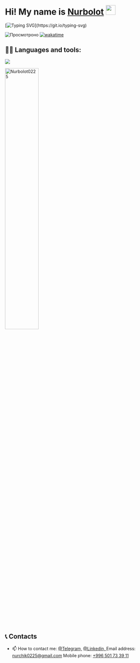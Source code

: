<h1>Hi! My name is <a href="#" target="_blank">Nurbolot</a> 
<img src="https://github.com/blackcater/blackcater/raw/main/images/Hi.gif" height="32"/></h1>

[![Typing SVG](https://readme-typing-svg.demolab.com?font=Fira+Code&pause=1000&width=435&lines=I+am+a+passionate+Frontend+developer!)](https://git.io/typing-svg)

<p align="center">

![Просмотроно](https://komarev.com/ghpvc/?username=Nurbolot0225) [![wakatime](https://wakatime.com/badge/user/f5cb0790-421e-4e7e-a4a2-25b45d289899.svg)](https://wakatime.com/@f5cb0790-421e-4e7e-a4a2-25b45d289899)

</p>

## 👨‍💻 Languages and tools:

<p align="left">
    <a href="" target="_blank">
        <img src="https://skillicons.dev/icons?i=html,css,js,sass,gulp,bootstrap" />
    </a>
</p>

<p align="left"> <img width="47%" src="https://github-readme-stats.vercel.app/api?username=Nurbolot0225&show_icons=true&theme=tokyonight&include_all_commits=true&count_private=true&hide=issues" alt=Nurbolot0225 /></p>

## 📞 Contacts
- 📫 How to contact me: <a href="https://t.me/Nurbolot0225 ">@Telegram,</a> <a href="https://linkedin.com/in/nurbolot0225 ">@Linkedin, </a> Email address: nurchik0225@gmail.com
Mobile phone: <a href="tel:996501733911">+996 501 73 39 11</a> 
